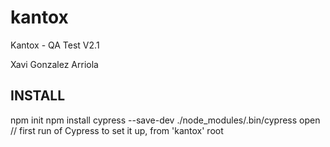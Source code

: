 # kantox
Kantox - QA Test V2.1

Xavi Gonzalez Arriola

INSTALL
-------
npm init
npm install cypress --save-dev
./node_modules/.bin/cypress open        // first run of Cypress to set it up, from 'kantox' root
